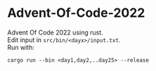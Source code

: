 # Advent-Of-Code-2022
Advent Of Code 2022 using rust.  
Edit input in `src/bin/<dayx>/input.txt`.  
Run with:
```fish
cargo run --bin <day1,day2,..day25> --release
```
